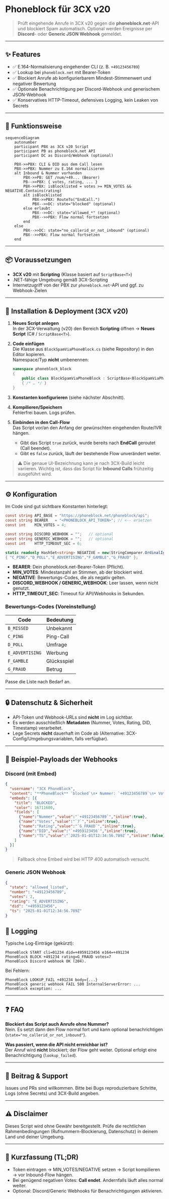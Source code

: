 # Phoneblock für 3CX v20

> Prüft eingehende Anrufe in 3CX v20 gegen die **phoneblock.net**-API und blockiert Spam automatisch. Optional werden Ereignisse per **Discord**- oder **Generic JSON Webhook** gemeldet.

---

## ✨ Features

- ✅ E.164-Normalisierung eingehender CLI (z. B. `+49123456789`)
- ✅ Lookup bei `phoneblock.net` mit Bearer-Token
- ✅ Blockiert Anrufe ab konfigurierbarem Mindest-Stimmenwert und negativer Bewertung
- ✅ Optionale Benachrichtigung per Discord-Webhook und generischem JSON-Webhook
- ✅ Konservatives HTTP-Timeout, defensives Logging, kein Leaken von Secrets

---

## 🧠 Funktionsweise

```mermaid
sequenceDiagram
    autonumber
    participant PBX as 3CX v20 Script
    participant PB as phoneblock.net API
    participant DC as Discord/Webhook (optional)

    PBX->>PBX: CLI & DID aus dem Call lesen
    PBX->>PBX: Nummer zu E.164 normalisieren
    alt Inbound & Nummer vorhanden
        PBX->>PB: GET /num/+49... (Bearer)
        PB-->>PBX: { votes, rating, ... }
        PBX->>PBX: isBlocklisted = votes >= MIN_VOTES && NEGATIVE.Contains(rating)
        alt isBlocklisted
            PBX->>PBX: RouteTo("EndCall.")
            PBX-->>DC: state="blocked" (optional)
        else erlaubt
            PBX-->>DC: state="allowed_*" (optional)
            PBX-->>PBX: Flow normal fortsetzen
        end
    else
        PBX-->>DC: state="no_callerid_or_not_inbound" (optional)
        PBX-->>PBX: Flow normal fortsetzen
    end
```

---

## 📦 Voraussetzungen

- **3CX v20** mit **Scripting** (Klasse basiert auf `ScriptBase<T>`)
- .NET-fähige Umgebung gemäß 3CX-Scripting
- Internetzugriff von der PBX zur `phoneblock.net`-API und ggf. zu Webhook-Zielen

---

## 🔧 Installation & Deployment (3CX v20)

1. **Neues Script anlegen**  
   In der 3CX-Verwaltung (v20) den Bereich **Scripting** öffnen → **Neues Script** (C# / `ScriptBase<T>`).

2. **Code einfügen**  
   Die Klasse aus `BlockSpamViaPhoneBlock.cs` (siehe Repository) in den Editor kopieren.  
   Namespace/Typ **nicht** umbenennen:
   ```csharp
   namespace phoneblock_block
   {
       public class BlockSpamViaPhoneBlock : ScriptBase<BlockSpamViaPhoneBlock>
       { /* … */ }
   }
   ```

3. **Konstanten konfigurieren** (siehe nächster Abschnitt).

4. **Kompilieren/Speichern**  
   Fehlerfrei bauen. Logs prüfen.

5. **Einbinden in den Call-Flow**  
   Das Script vor/an den Anfang der gewünschten eingehenden Route/IVR hängen.  
   - Gibt das Script `true` zurück, wurde bereits nach **EndCall** geroutet (Call beendet).  
   - Gibt es `false` zurück, läuft der bestehende Flow unverändert weiter.

> ⚠️ Die genaue UI-Bezeichnung kann je nach 3CX-Build leicht variieren. Wichtig ist, dass das Script für **Inbound Calls** frühzeitig ausgeführt wird.

---

## ⚙️ Konfiguration

Im Code sind gut sichtbare Konstanten hinterlegt:

```csharp
const string API_BASE = "https://phoneblock.net/phoneblock/api";
const string BEARER   = "<PHONEBLOCK_API_TOKEN>"; // <-- ersetzen
const int    MIN_VOTES = 4;

const string DISCORD_WEBHOOK = "";   // optional
const string GENERIC_WEBHOOK = "";   // optional
const int    HTTP_TIMEOUT_SEC = 6;

static readonly HashSet<string> NEGATIVE = new(StringComparer.OrdinalIgnoreCase)
{ "C_PING","D_POLL","E_ADVERTISING","F_GAMBLE","G_FRAUD" };
```

- **BEARER**: Dein phoneblock.net-Bearer-Token (Pflicht).  
- **MIN_VOTES**: Mindestanzahl an Stimmen, ab der blockiert wird.  
- **NEGATIVE**: Bewertungs-Codes, die als negativ gelten.  
- **DISCORD_WEBHOOK / GENERIC_WEBHOOK**: Leer lassen, wenn nicht genutzt.  
- **HTTP_TIMEOUT_SEC**: Timeout für API/Webhooks in Sekunden.

### Bewertungs-Codes (Voreinstellung)

| Code           | Bedeutung          |
|----------------|--------------------|
| `B_MISSED`     | Unbekannt          |
| `C_PING`       | Ping-Call          |
| `D_POLL`       | Umfrage            |
| `E_ADVERTISING`| Werbung            |
| `F_GAMBLE`     | Glücksspiel        |
| `G_FRAUD`      | Betrug             |

Passe die Liste nach Bedarf an.

---

## 🔒 Datenschutz & Sicherheit

- API-Token und Webhook-URLs sind **nicht** im Log sichtbar.  
- Es werden ausschließlich **Metadaten** (Nummer, Votes, Rating, DID, Timestamp) verarbeitet.  
- Lege Secrets **nicht** dauerhaft im Code ab (Alternative: 3CX-Config/Umgebungsvariablen, falls verfügbar).

---

## 📝 Beispiel-Payloads der Webhooks

### Discord (mit Embed)

```json
{
  "username": "3CX PhoneBlock",
  "content": "**PhoneBlock** `blocked`\n• Nummer: `+49123456789`\n• Votes: `7`\n• Rating: `G_FRAUD`\n• DID: `+4959123456`\n• TS: `2025-01-01T12:34:56.789Z`",
  "embeds": [{
    "title": "BLOCKED",
    "color": 16711680,
    "fields": [
      {"name":"Nummer","value":"`+49123456789`","inline":true},
      {"name":"Votes","value":"`7`","inline":true},
      {"name":"Rating","value":"`G_FRAUD`","inline":true},
      {"name":"DID","value":"`+4959123456`","inline":true},
      {"name":"TS","value":"`2025-01-01T12:34:56.789Z`","inline":false}
    ]
  }]
}
```

> Fallback ohne Embed wird bei HTTP 400 automatisch versucht.

### Generic JSON Webhook

```json
{
  "state": "allowed_listed",
  "number": "+49123456789",
  "votes": 2,
  "rating": "E_ADVERTISING",
  "did": "+4959123456",
  "ts": "2025-01-01T12:34:56.789Z"
}
```

## 📄 Logging

Typische Log-Einträge (gekürzt):

```
PhoneBlock START cli=01234 did=+4959123456 e164=+491234
PhoneBlock BLOCK +491234 rating=G_FRAUD votes=7
PhoneBlock Discord webhook OK (204).
```

Bei Fehlern:

```
PhoneBlock LOOKUP_FAIL +491234 body={...}
PhoneBlock generic webhook FAIL 500 InternalServerError: ...
PhoneBlock exception: ...
```

---

## ❓ FAQ

**Blockiert das Script auch Anrufe ohne Nummer?**  
Nein. Es setzt dann den Flow normal fort und kann optional benachrichtigen (`state="no_callerid_or_not_inbound"`).

**Was passiert, wenn die API nicht erreichbar ist?**  
Der Anruf wird **nicht** blockiert; der Flow geht weiter. Optional erfolgt eine Benachrichtigung (`lookup_failed`).

---

## 🤝 Beitrag & Support

Issues und PRs sind willkommen. Bitte bei Bugs reproduzierbare Schritte, Logs (ohne Secrets) und 3CX-Build angeben.

---

## ⚠️ Disclaimer

Dieses Script wird ohne Gewähr bereitgestellt. Prüfe die rechtlichen Rahmenbedingungen (Rufnummern-Blockierung, Datenschutz) in deinem Land und deiner Umgebung.

---

## 📌 Kurzfassung (TL;DR)

- Token eintragen → MIN_VOTES/NEGATIVE setzen → Script kompilieren → vor Inbound-Flow hängen.  
- Bei genügend negativen Votes: **Call endet**. Andernfalls läuft alles normal weiter.  
- Optional: Discord/Generic Webhooks für Benachrichtigungen aktivieren.

